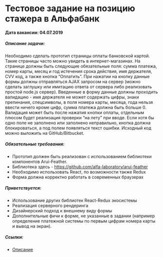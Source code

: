 # Тестовое задание на позицию стажера в Альфабанк
#### Дата вакансии: 04.07.2019

##### Описание задачи:
Необходимо сделать прототип страницы оплаты банковской картой. Такие страницы часто можно увидеть в интернет-магазинах. На странице должны быть следующие обязательные поля: сумма платежа, номер карты, месяц и год истечения срока действия, имя держателя, CVV код, а также кнопка “Оплатить”.
При нажатии на кнопку данные формы должны отправляться AJAX запросом на сервер (можно сделать заглушку или имитацию ответа от сервера либо реализовать простой node.js сервер). Введенные в форму данные должны проходить валидацию - имя держателя не может содержать цифры, знаки препинания, спецсимволы, в поля номера карты, месяца, года нельзя ввести ничего кроме цифр, сумма платежа должна быть больше 0. Валидация может быть после нажатия кнопки оплаты, отдельным плюсом будет реализация проверки “на лету” при вводе. Если хотя бы одно поле не заполнено или заполнено неправильно, кнопка должна блокироваться, а под полем появляться текст ошибки. Исходный код можно выложить на GitHub/Bitbucket.

##### Обязательные требования: 
- Прототип должен быть реализован с использованием библиотеки компонентов Arui-Feather. 
- Библиотека здесь - https://github.com/alfa-laboratory/arui-feather
- Необходимо использовать React, по возможности также Redux
- Форма должна корректно работать в современных браузерах

##### Приветствуется:
- Использование других библиотек React-Redux экосистемы
- Реализация серверного рендеринга
- Дизайнерский подход к внешнему виду формы
- Дополнительные фичи к форме, не указанные в задании (например определение платежной системы по первым цифрам номера карты и вывод на экран).

##### Ссылки:
- <a target="_blank" href="https://docs.google.com/document/d/1CDCRrysvDINK1IR4PZFao4KTjUJ7YXR69CDT_JRLjI4/edit">Описание
</a> 


